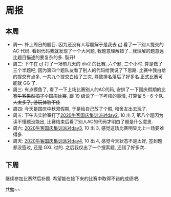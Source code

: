 # 周报


## 本周
- 周一: 补上周日的题目. 因为还没有人写题解于是我去 [cf](https://codeforces.com/) 看了一下别人提交的 AC 代码. 看到代码我就发现了一个大问题, 我题意理解错了...我理解的题意远比题目描述的要复杂的多. 裂开!
- 周二: 下午在 [cf](https://codeforces.com/) 打了一场前几天的 div2 的比赛, 六个题, 二个小时. 算是做了三个半题吧, 因为第四个题队友看了别人的代码给我说了下思路. 比赛中我白给的提交有点多, 一共九个提交白给了三次, 导致排名落后了好多名.正式比赛可能就 GG 了.
- 周三: 有点摸鱼了, 看了一下上场比赛别人的AC代码, 安排了一下国庆假期的比赛~~牛客果然搞了个国庆比赛~~. 跟 19 级说了一下考核的事情, 打算留 5 - 6 个队. ~~人太多了, 游玩体验不佳~~
- 周四: 今天是国庆中秋双假期, 于是给自己放了个假, 和舍友出去玩了.
- 周五: 下午去实验室打了[2020牛客国庆集训派对day2](https://ac.nowcoder.com/acm/contest/7818), 10 出 7, 第八个题因为读不懂题没能出, 比赛结束后看了别人AC的代码才明白了题是什么意思.
- 周六: [2020牛客国庆集训派对day3](https://ac.nowcoder.com/acm/contest/7830), 10 出 3, 感觉这场比赛明显比上一场要难得多.
- 周天: [2020牛客国庆集训派对day4](https://ac.nowcoder.com/acm/contest/7831), 10 出 4, 感觉今天状态不是太好, 签到题都没签过, 还是 GXL 过的. 之后我仅出了一个搜索题, 还错了好多次..
  
## 下周
继续参加比赛然后补题. 希望能在接下来的比赛中取得不错的成绩吧.

共勉~~